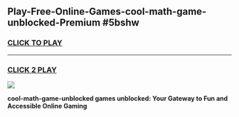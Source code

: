 
## Play-Free-Online-Games-cool-math-game-unblocked-Premium #5bshw
<h3>
<a href="https://premium.freeplayer.one?title=cool-math-game-unblocked&ref=8M">CLICK TO PLAY</a></h3>
<hr>

<h3>
<a href="https://premium.freeplayer.one?title=cool-math-game-unblocked&ref=8M">CLICK 2 PLAY</a>
  
</h3>

<a href="https://premium.freeplayer.one?title=cool-math-game-unblocked&ref=8M"><img src="https://clearcache.store/games.png"></a>


**cool-math-game-unblocked games unblocked: Your Gateway to Fun and Accessible Online Gaming**

